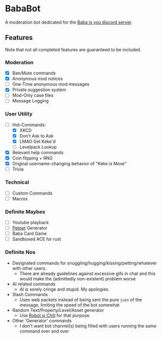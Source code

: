 # BabaBot

A moderation bot dedicated for the [Baba is you discord server](https://discord.gg/baba-is-you).

## Features

Note that not all completed features are guaranteed to be included.

### Moderation

- [x] Ban/Mute commands
- [x] Anonymous mod notices
- [ ] One-Time anonymous mod messages
- [x] Private suggestion system
- [ ] Mod-Only case files
- [ ] Message Logging

### User Utility

- [ ] Hot-Commands:
  - [x] XKCD
  - [x] Don't Ask to Ask
  - [x] LMAO Get Keke'd
  - [ ] Levelpack Lookup
- [x] Relevant help commands
- [x] Coin flipping + RNG
- [x] Original username-changing behavior of "Keke is Move"
- [ ] Trivia

### Technical

- [ ] Custom Commands
- [ ] Macros

### Definite Maybes

- [ ] Youtube playback
- [ ] [Petpet](https://benisland.neocities.org/petpet/) Generator
- [ ] Baba Card Game
- [ ] Sandboxed ACE for rust

### Definite Nos

- Designated commands for snuggling/hugging/kissing/petting/whatever with other users.
  - There are already guidelines against excessive gifs in chat and this would make the (admittedly non-existent) problem worse
- AI related commands
  - AI is sorely cringe and stupid. My apologies.
- Slash Commands
  - Uses web packets instead of being sent the pure `json` of the message, limiting the speed of the bot somewhat
- Random Text/Property/Level/Asset generator
  - Use [Robot is Chill](https://github.com/balt-dev/robot-is-chill) for that purpose.
- Other 'Generator' commands
  - I don't want bot channel(s) being filled with users running the same command over and over
